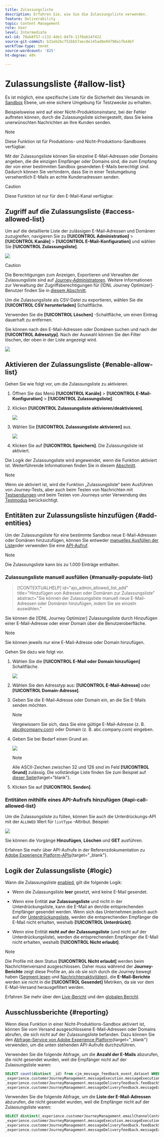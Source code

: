 ```yaml
---
title: Zulassungsliste
description: Erfahren Sie, wie Sie die Zulassungsliste verwenden.
feature: Deliverability
topic: Content Management
role: User
level: Intermediate
exl-id: 70ab8f57-c132-4de1-847b-11f0ab14f422
source-git-commit: b31eb2bcf52bb57aec8e145ad8e94790a1fb44bf
workflow-type: tm+mt
source-wordcount: '825'
ht-degree: 48%

---
```


# Zulassungsliste {#allow-list}

Es ist möglich, eine spezifische Liste für die Sicherheit des Versands im [Sandbox](../administration/sandboxes.md) Ebene, um eine sichere Umgebung für Testzwecke zu erhalten.

Beispielsweise wird auf einer Nicht-Produktionsinstanz, bei der Fehler auftreten können, durch die Zulassungsliste sichergestellt, dass Sie keine unerwünschten Nachrichten an Ihre Kunden senden.

>[!NOTE]
>
>Diese Funktion ist für Produktions- und Nicht-Produktions-Sandboxes verfügbar.

Mit der Zulassungsliste können Sie einzelne E-Mail-Adressen oder Domains angeben, die die einzigen Empfänger oder Domains sind, die zum Empfang der von einer bestimmten Sandbox gesendeten E-Mails berechtigt sind. Dadurch können Sie verhindern, dass Sie in einer Testumgebung versehentlich E-Mails an echte Kundenadressen senden.

>[!CAUTION]
>
>Diese Funktion ist nur für den E-Mail-Kanal verfügbar.

## Zugriff auf die Zulassungsliste {#access-allowed-list}

Um auf die detaillierte Liste der zulässigen E-Mail-Adressen und Domänen zuzugreifen, navigieren Sie zu **[!UICONTROL Administration]** > **[!UICONTROL Kanäle]** > **[!UICONTROL E-Mail-Konfiguration]** und wählen Sie **[!UICONTROL Zulassungsliste]**.

![](assets/allow-list-access.png)

>[!CAUTION]
>
>Die Berechtigungen zum Anzeigen, Exportieren und Verwalten der Zulassungsliste sind auf [Journey-Administratoren](../administration/ootb-product-profiles.md#journey-administrator). Weitere Informationen zur Verwaltung der Zugriffsberechtigungen für [!DNL Journey Optimizer]-Benutzer finden Sie in [diesem Abschnitt](../administration/permissions-overview.md).

Um die Zulassungsliste als CSV-Datei zu exportieren, wählen Sie die **[!UICONTROL CSV herunterladen]** Schaltfläche.

Verwenden Sie die **[!UICONTROL Löschen]** -Schaltfläche, um einen Eintrag dauerhaft zu entfernen.

Sie können nach den E-Mail-Adressen oder Domänen suchen und nach der **[!UICONTROL Adresstyp]**. Nach der Auswahl können Sie den Filter löschen, der oben in der Liste angezeigt wird.

![](assets/allowed-list-filtering-example.png)

## Aktivieren der Zulassungsliste {#enable-allow-list}

Gehen Sie wie folgt vor, um die Zulassungsliste zu aktivieren.

1. Öffnen Sie das Menü **[!UICONTROL Kanäle]** > **[!UICONTROL E-Mail-Konfiguration]** > **[!UICONTROL Zulassungsliste]**.

1. Klicken **[!UICONTROL Zulassungsliste aktivieren/deaktivieren]**.

   ![](assets/allow-list-edit.png)

1. Wählen Sie **[!UICONTROL Zulassungsliste aktivieren]** aus.

   ![](assets/allow-list-enable.png)

1. Klicken Sie auf **[!UICONTROL Speichern]**. Die Zulassungsliste ist aktiviert.

Die Logik der Zulassungsliste wird angewendet, wenn die Funktion aktiviert ist. Weiterführende Informationen finden Sie in diesem [Abschnitt](#logic).

>[!NOTE]
>
>Wenn sie aktiviert ist, wird die Funktion „Zulassungsliste“ beim Ausführen von Journey-Tests, aber auch beim Testen von Nachrichten mit [Testsendungen](../design/preview.md#send-proofs) und beim Testen von Journeys unter Verwendung des [Testmodus](../building-journeys/testing-the-journey.md) berücksichtigt.

## Entitäten zur Zulassungsliste hinzufügen {#add-entities}

Um der Zulassungsliste für eine bestimmte Sandbox neue E-Mail-Adressen oder Domänen hinzuzufügen, können Sie entweder [manuelles Ausfüllen der Liste](#manually-populate-list)oder verwenden Sie eine [API-Aufruf](#api-call-allowed-list).

>[!NOTE]
>
>Die Zulassungsliste kann bis zu 1.000 Einträge enthalten.

### Zulassungsliste manuell ausfüllen {#manually-populate-list}

>[!CONTEXTUALHELP]
>id="ajo_admin_allowed_list_add"
>title="Hinzufügen von Adressen oder Domänen zur Zulassungsliste"
>abstract="Sie können der Zulassungsliste manuell neue E-Mail-Adressen oder Domänen hinzufügen, indem Sie sie einzeln auswählen."

Sie können die [!DNL Journey Optimizer] Zulassungsliste durch Hinzufügen einer E-Mail-Adresse oder einer Domain über die Benutzeroberfläche.

>[!NOTE]
>
>Sie können jeweils nur eine E-Mail-Adresse oder Domain hinzufügen.

Gehen Sie dazu wie folgt vor.

1. Wählen Sie die **[!UICONTROL E-Mail oder Domain hinzufügen]** Schaltfläche.

   ![](assets/allowed-list-add-email.png)

1. Wählen Sie den Adresstyp aus: **[!UICONTROL E-Mail-Adresse]** oder **[!UICONTROL Domain-Adresse]**.

1. Geben Sie die E-Mail-Adresse oder Domain ein, an die Sie E-Mails senden möchten.

   >[!NOTE]
   >
   >Vergewissern Sie sich, dass Sie eine gültige E-Mail-Adresse (z. B. abc@company.com) oder Domain (z. B. abc.company.com) eingeben.

1. Geben Sie bei Bedarf einen Grund an.

   ![](assets/allowed-list-add-email-address.png)

   >[!NOTE]
   >
   >Alle ASCII-Zeichen zwischen 32 und 126 sind im Feld **[!UICONTROL Grund]** zulässig. Die vollständige Liste finden Sie  zum Beispiel auf [dieser Seite](https://en.wikipedia.org/wiki/Wikipedia:ASCII#ASCII_printable_characters){target=&quot;blank&quot;}.

1. Klicken Sie auf **[!UICONTROL Senden]**.

### Entitäten mithilfe eines API-Aufrufs hinzufügen {#api-call-allowed-list}

Um die Zulassungsliste zu füllen, können Sie auch die Unterdrückungs-API mit der `ALLOWED` Wert für `listType` -Attribut. Beispiel:

![](assets/allow-list-api.png)

Sie können die Vorgänge **Hinzufügen**, **Löschen** und **GET** ausführen.

Erfahren Sie mehr über API-Aufrufe in der Referenzdokumentation zu [Adobe Experience Platform-APIs](https://experienceleague.adobe.com/docs/experience-platform/landing/platform-apis/api-guide.html?lang=de){target=&quot;_blank&quot;}.

## Logik der Zulassungsliste {#logic}

Wann die Zulassungsliste [enabled](#enable-allow-list), gilt die folgende Logik:

* Wenn die Zulassungsliste **leer** gesetzt, wird keine E-Mail gesendet.

* Wenn eine Entität **zur Zulassungsliste** und nicht in der Unterdrückungsliste, kann die E-Mail an den/die entsprechenden Empfänger gesendet werden. Wenn sich das Unternehmen jedoch auch auf der [Unterdrückungsliste](../reports/suppression-list.md), werden die entsprechenden Empfänger die E-Mail nicht erhalten, weshalb **[!UICONTROL Unterdrückt]**.

* Wenn eine Entität **nicht auf der Zulassungsliste** (und nicht auf der Unterdrückungsliste), werden die entsprechenden Empfänger die E-Mail nicht erhalten, weshalb **[!UICONTROL Nicht erlaubt]**.

>[!NOTE]
>
>Die Profile mit dem Status **[!UICONTROL Nicht erlaubt]** werden beim Nachrichtenversand ausgeschlossen. Daher muss während der **Journey-Berichte** zeigt diese Profile an, als ob sie sich durch die Journey bewegt haben ([Segment lesen](../building-journeys/read-segment.md) und [Nachrichtenaktivitäten](../building-journeys/journeys-message.md)), die **E-Mail-Berichte** werden sie nicht in die **[!UICONTROL Gesendet]** Metriken, da sie vor dem E-Mail-Versand herausgefiltert werden.
>
>Erfahren Sie mehr über den [Live-Bericht](../reports/live-report.md) und den [globalen Bericht](../reports/global-report.md).

## Ausschlussberichte {#reporting}

Wenn diese Funktion in einer Nicht-Produktions-Sandbox aktiviert ist, können Sie vom Versand ausgeschlossene E-Mail-Adressen oder Domains abrufen, die sich nicht auf der Zulassungsliste befanden. Dazu können Sie den [Abfrage-Service von Adobe Experience Platform](https://experienceleague.adobe.com/docs/experience-platform/query/api/getting-started.html?lang=de){target=&quot;_blank&quot;} verwenden, um die unten stehenden API-Aufrufe durchzuführen.

Verwenden Sie die folgende Abfrage, um die **Anzahl der E-Mails** abzurufen, die nicht gesendet wurden, weil die Empfänger nicht auf der Zulassungsliste waren:

```sql
SELECT count(distinct _id) from cjm_message_feedback_event_dataset WHERE
_experience.customerJourneyManagement.messageExecution.messageExecutionID = '<MESSAGE_EXECUTION_ID>' AND
_experience.customerJourneyManagement.messageDeliveryfeedback.feedbackStatus = 'exclude' AND
_experience.customerJourneyManagement.messageDeliveryfeedback.messageExclusion.reason = 'EmailNotAllowed'
```

Verwenden Sie die folgende Abfrage, um die **Liste der E-Mail-Adressen** abzurufen, die nicht gesendet wurden, weil die Empfänger nicht auf der Zulassungsliste waren:

```sql
SELECT distinct(_experience.customerJourneyManagement.emailChannelContext.address) from cjm_message_feedback_event_dataset WHERE
_experience.customerJourneyManagement.messageExecution.messageExecutionID IS NOT NULL AND
_experience.customerJourneyManagement.messageDeliveryfeedback.feedbackStatus = 'exclude' AND
_experience.customerJourneyManagement.messageDeliveryfeedback.messageExclusion.reason = 'EmailNotAllowed'
```

